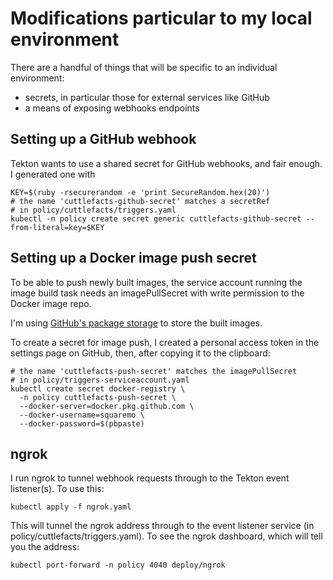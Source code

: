 # Modifications particular to my local environment

There are a handful of things that will be specific to an individual
environment:

 - secrets, in particular those for external services like GitHub
 - a means of exposing webhooks endpoints

## Setting up a GitHub webhook

Tekton wants to use a shared secret for GitHub webhooks, and fair
enough. I generated one with

```
KEY=$(ruby -rsecurerandom -e 'print SecureRandom.hex(20)')
# the name 'cuttlefacts-github-secret' matches a secretRef
# in policy/cuttlefacts/triggers.yaml
kubectl -n policy create secret generic cuttlefacts-github-secret --from-literal=key=$KEY
```

## Setting up a Docker image push secret

To be able to push newly built images, the service account running the
image build task needs an imagePullSecret with write permission to the
Docker image repo.

I'm using [GitHub's package
storage](https://help.github.com/en/packages/using-github-packages-with-your-projects-ecosystem/configuring-docker-for-use-with-github-packages)
to store the built images.

To create a secret for image push, I created a personal access token
in the settings page on GitHub, then, after copying it to the
clipboard:

```
# the name 'cuttlefacts-push-secret' matches the imagePullSecret
# in policy/triggers-serviceaccount.yaml
kubectl create secret docker-registry \
  -n policy cuttlefacts-push-secret \
  --docker-server=docker.pkg.github.com \
  --docker-username=squaremo \
  --docker-password=$(pbpaste)
```

## ngrok

I run ngrok to tunnel webhook requests through to the Tekton event
listener(s). To use this:

    kubectl apply -f ngrok.yaml

This will tunnel the ngrok address through to the event listener
service (in policy/cuttlefacts/triggers.yaml). To see the ngrok
dashboard, which will tell you the address:

    kubectl port-forward -n policy 4040 deploy/ngrok
